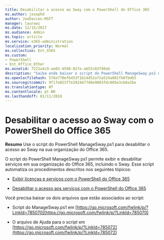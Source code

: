 ```yaml
---
title: Desabilitar o acesso ao Sway com o PowerShell do Office 365
ms.author: josephd
author: JoeDavies-MSFT
manager: laurawi
ms.date: 12/15/2017
ms.audience: Admin
ms.topic: article
ms.service: o365-administration
localization_priority: Normal
ms.collection: Ent_O365
ms.custom:
- PowerShell
- Ent_Office_Other
ms.assetid: 7221a4c9-ae03-4598-81fe-a655c02f40ab
description: "Saiba onde baixar o script do PowerShell ManageSway.ps1 que permite que você desabilite o acesso ao Sway na sua organização do Office 365."
ms.openlocfilehash: 576e770ef6453f1b14d52af2a524a081fb0fbdb5
ms.sourcegitcommit: 9f1fe023f7e2924477d6e9003fdc805e3cb6e2be
ms.translationtype: HT
ms.contentlocale: pt-BR
ms.lasthandoff: 01/11/2018
---
```

# <a name="disable-access-to-sway-with-office-365-powershell"></a>Desabilitar o acesso ao Sway com o PowerShell do Office 365

**Resumo** Use o script do PowerShell ManageSway.ps1 para desabilitar o acesso ao Sway na sua organização do Office 365.
  
O script do PowerShell ManageSway.ps1 permite exibir e desabilitar serviços em sua organização do Office 365, incluindo o Sway. Esse script automatiza os procedimentos descritos nos seguintes tópicos:
  
- [Exibir licenças e serviços com o PowerShell do Office 365](view-licenses-and-services-with-office-365-powershell.md)
    
- [Desabilitar o acesso aos serviços com o PowerShell do Office 365](disable-access-to-services-with-office-365-powershell.md)
    
Você precisa baixar os dois arquivos que estão associados ao script:
  
- Script do ManageSway.ps1 em [https://go.microsoft.com/fwlink/p/?LinkId=785070](https://go.microsoft.com/fwlink/p/?LinkId=785070)
    
- O arquivo de Ajuda para o script em [https://go.microsoft.com/fwlink/p/?LinkId=785072](https://go.microsoft.com/fwlink/p/?LinkId=785072)
    

